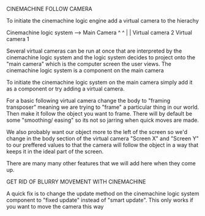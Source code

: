 CINEMACHINE FOLLOW CAMERA

To initiate the cinemachine logic engine add a virtual camera to the hierachy


Cinemachine logic system --> Main Camera
    ^                ^
    |                |
Virtual camera 2    Virtual camera 1


Several virtual cameras can be run at once that are interpreted by the cinemachine logic system and the logic system decides to
project onto the "main camera" which is the computer screen
the user views. The cinemachine logic system is a component on the main camera

To initiate the cinemachine logic system on the main camera simply add it as a component or try adding a virtual camera.

For a basic following virtual camera change the body to 
"framing transposer" meaning we are trying to "frame" a 
particular thing in our world. Then make it follow the object 
you want to frame. There will by default be some "smoothing/
easing" so its not so jarring when quick moves are made.

We also probably want our object more to the left of the screen 
so we'd change in the body section of the virtual camera 
"Screen X" and "Screen Y" to our preffered values to that the 
camera will follow the object in a way that keeps it in the 
ideal part of the screen.

There are many many other features that we will add here when 
they come up.

GET RID OF BLURRY MOVEMENT WITH CINEMACHINE

A quick fix is to change the update method on the cinemachine 
logic system component to "fixed update" instead of "smart 
update". This only works if you want to move the camera this way